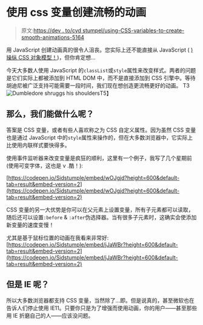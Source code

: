 # 使用 css 变量创建流畅的动画

> 原文:[https://dev . to/cyd stumpel/using-CSS-variables-to-create-smooth-animations-5164](https://dev.to/cydstumpel/using-css-variables-to-create-smooth-animations-5164)

用 JavaScript 创建动画真的很令人沮丧。您实际上还不能直接从 JavaScript ( [)操纵 CSS 对象模型！](https://ishoudinireadyyet.com/))，但你肯定想...

今天大多数人使用 JavaScript 的`classList`或`style`属性来改变样式。两者的问题是它们实际上都被添加到 HTML DOM 中，而不是直接添加到 CSS 引擎中。等待胡迪尼被广泛支持可能需要一段时间，我们现在想创造更流畅更好的动画。
T3![Dumbledore shruggs his shoulders](../Images/19ef082ded1541817fb9911c003d65d7.png)T5】

## [](#so-what-can-we-do)那么，我们能做什么呢？

答案是 CSS 变量，或者有些人喜欢称之为 CSS 自定义属性。因为虽然 CSS 变量也是通过 JavaScript 中的`style`属性来操作的，但在大多数浏览器中，它实际上比使用内联样式要快得多。

使用事件监听器来改变变量是疯狂的顺利，这里有一个例子，我写了几个星期前(使用可变字体，这也是 v .酷！):

[https://codepen.io/Sidstumple/embed/wOJgjd?height=600&default-tab=result&embed-version=2](https://codepen.io/Sidstumple/embed/wOJgjd?height=600&default-tab=result&embed-version=2)

CSS 变量的另一大优势是你可以在父元素上设置变量，所有子元素都可以读取，随后还可以设置`:before` & `:after`伪选择器。当有很多子元素时，这确实会使添加新变量的速度变慢！

尤其是基于鼠标位置的动画在我看来非常好:
[https://codepen.io/Sidstumple/embed/jJaWBr?height=600&default-tab=result&embed-version=2](https://codepen.io/Sidstumple/embed/jJaWBr?height=600&default-tab=result&embed-version=2)

## [](#but-what-about-ie)但是 IE 呢？

所以大多数浏览器都支持 CSS 变量，当然除了...即。但是说真的，甚至微软也在告诉人们停止使用 IE11。只要你只是为了增强而使用动画，你的用户——甚至那些用 IE 折磨自己的人——应该没问题。